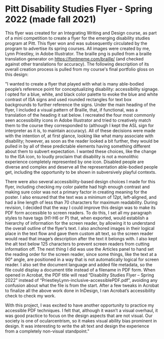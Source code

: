 # Pitt Disability Studies Flyer - Spring 2022 (made fall 2021)

This flyer was created for an Integrating Writing and Design course, as part of a mini competition to create a flyer for the emerging disability studies program at Pitt. This flyer won and was subsequently circulated by the program to advertise its spring courses. All images were created by me, Lynn Priestley, in Adobe Illustrator. The braille png is pulled from a braille translation generator on https://fontmeme.com/braille/ (and checked against other translations for accuracy).
 The following description of its overall creation process is pulled from my course's final portfolio gloss on this design:

"I wanted to create a flyer that played with what is many able-bodied people’s reference point for conceptualizing disability: accessibility signage. I opted for a blue, white, and black color palette to evoke the blue and white contrast of ISA signs and used rounded rectangles for text box backgrounds to further reference the signs. Under the main heading of the flyer, I included a visual pattern of Braille, that, if functional, was a translation of the heading it sat below. I recreated the four most commonly seen accessibility icons in Adobe Illustrator and tried to creatively match them to the course they corresponded to (although I kept the ASL sign for interpreter as it is, to maintain accuracy). All of these decisions were made with the intention of, at first glance, looking like what many associate with disability; however, as soon as the reader looked a bit further, they would be pulled in by all of these predictable elements having something different about them to subvert expectation. I wanted these choices, like the change to the ISA icon, to loudly proclaim that disability is not a monolithic experience completely represented by one icon. Disabled people are diverse and complex and deserve all the representation able-bodied people get, including the opportunity to be shown in subversively playful contexts.

There were also several accessibility-based design choices I made for this flyer, including checking my color palette had high enough contrast and making sure color was not a primary factor in creating meaning for the poster. I also ensured that the text was a minimum of 12pt, left-aligned, and had a line length of less than 70 characters for maximum readability. During revision, I decided that the way I could improve this design was to make its PDF form accessible to screen readers. To do this, I set all my paragraph styles to have tags (H1-H6 or P) that, when exported, would establish a hierarchy of information for the screen reader, by allowing it to understand the overall outline of the flyer’s text. I also anchored images in their logical place in the text flow and gave them custom alt text, so the screen reader would read that image’s description after the text it belongs with. I also kept the alt text below 125 characters to prevent screen readers from cutting information off. The next thing I did was use the Articles panel to hand set the reading order for the screen reader, since some things, like the text at a 90° angle, are positioned in a way that is not automatically logical for screen reader. I also set the document language and added file metadata, so the file could display a document title instead of a filename in PDF form. When opened in Acrobat, the PDF title will read “Disability Studies Flyer – Spring 2022” instead of “PriestleyLynn-inclusive-accessiblePDF.pdf”, avoiding any confusion about what the file is from the start. After a few tweaks in Acrobat to finalize all the above work done in InDesign, I ran Acrobat’s accessibility check to check my work.

With this project, I was excited to have another opportunity to practice my accessible PDF techniques. I felt that, although it wasn’t a visual overhaul, it was good practice to focus on the design aspects that are not visual. Our society is one of ocularcentrism, so it makes visual ability bias prominent in design. It was interesting to write the alt text and design the experience from a completely non-visual standpoint."
